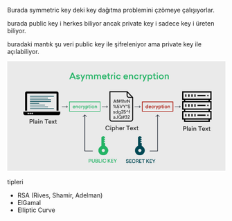 Burada symmetric key deki key dağıtma problemini çzömeye çalışıyorlar.

burada public key i herkes biliyor ancak private key i sadece key i üreten biliyor. 

buradaki mantık şu veri public key ile şifreleniyor ama private key ile açılabiliyor. 

![symmetric key](files/asymmetric-encryption.jpg)

tipleri
- RSA (Rives, Shamir, Adelman)
- ElGamal
- Elliptic Curve



